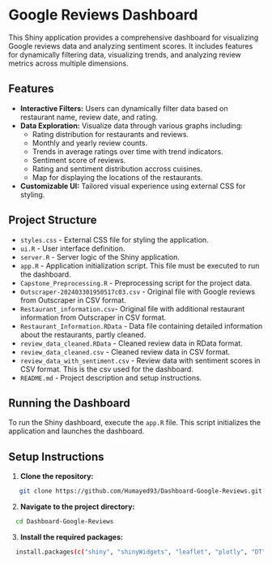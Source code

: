 # Google Reviews Dashboard

This Shiny application provides a comprehensive dashboard for visualizing Google reviews data and analyzing sentiment scores. It includes features for dynamically filtering data, visualizing trends, and analyzing review metrics across multiple dimensions.

## Features

- **Interactive Filters:** Users can dynamically filter data based on restaurant name, review date, and rating.
- **Data Exploration:** Visualize data through various graphs including:
  - Rating distribution for restaurants and reviews.
  - Monthly and yearly review counts.
  - Trends in average ratings over time with trend indicators.
  - Sentiment score of reviews.
  - Rating and sentiment distribution accross cuisines.
  - Map for displaying the locations of the restaurants. 
- **Customizable UI:** Tailored visual experience using external CSS for styling.

## Project Structure

- `styles.css` - External CSS file for styling the application.
- `ui.R` - User interface definition.
- `server.R` - Server logic of the Shiny application.
- `app.R` - Application initialization script. This file must be executed to run the dashboard.
- `Capstone_Preprocessing.R` - Preprocessing script for the project data.
- `Outscraper-202403301950517c03.csv` - Original file with Google reviews from Outscraper in CSV format.
- `Restaurant_information.csv`- Original file with additional restaurant information from Outscraper in CSV format.
- `Restaurant_Information.RData` - Data file containing detailed information about the restaurants, partly cleaned.
- `review_data_cleaned.RData` - Cleaned review data in RData format.
- `review_data_cleaned.csv` - Cleaned review data in CSV format.
- `review_data_with_sentiment.csv` - Review data with sentiment scores in CSV format. This is the csv used for the dashboard.
- `README.md` - Project description and setup instructions.

## Running the Dashboard

To run the Shiny dashboard, execute the `app.R` file. This script initializes the application and launches the dashboard.

## Setup Instructions

1. **Clone the repository:**
```sh
   git clone https://github.com/Humayed93/Dashboard-Google-Reviews.git
```
2. **Navigate to the project directory:**
```sh 
  cd Dashboard-Google-Reviews
```
3. **Install the required packages:**
```sh 
  install.packages(c("shiny", "shinyWidgets", "leaflet", "plotly", "DT", "shinythemes", "tidyverse", "scales", "lattice", "factoextra", "lubridate", "this.path"))
```
